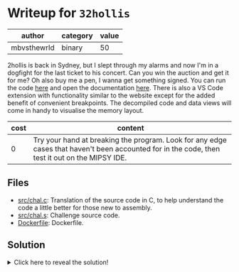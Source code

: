 # Writeup for `32hollis`

|    author   | category | value |
|-------------|----------|-------|
| mbvsthewrld |  binary  |   50  |

2hollis is back in Sydney, but I slept through my alarms and now I'm in a dogfight for the last ticket to his concert. Can you win the auction and get it for me? Oh also buy me a pen, I wanna get something signed.
You can run the code [here](https://cgi.cse.unsw.edu.au/~cs1521/mipsy/) and open the documentation [here](https://cgi.cse.unsw.edu.au/~cs1521/24T2/resources/mips-guide.html). There is also a VS Code extension with functionality similar to the website except for the added benefit of convenient breakpoints. The decompiled code and data views will come in handy to visualise the memory layout.


| cost |                                                                    content                                                                     |
|------|------------------------------------------------------------------------------------------------------------------------------------------------|
|  0   | Try your hand at breaking the program. Look for any edge cases that haven't been accounted for in the code, then test it out on the MIPSY IDE. |

## Files

- [src/chal.c](src/chal.c): Translation of the source code in C, to help understand the code a little better for those new to assembly.
- [src/chal.s](src/chal.s): Challenge source code.
- [Dockerfile](Dockerfile): Dockerfile.

## Solution

<details>
<summary>Click here to reveal the solution!</summary>

### The Big Idea

As hinted in the name of the challenge and the description and randomly throughout the source code, the main idea here was exploiting an integer overflow vulnerability when dealing with adding unsigned integers.
Specifically, the `addu` instruction in MIPS allows for integer wraparound, which lets us win the auction by making the rival’s bid go negative. This only happens if we bid 2^31 - 1 (i.e. 2147483647), the largest signed 32-bit integer.
When the rival bids one more, it'll trigger this.

### Walkthrough

Bid $2147483647.

### Flag(s)

- `RCR{h0ll1s_s1GN_MY_inT3g3r_plzd10c42}`

</details>
